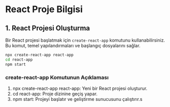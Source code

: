# React Proje Bilgisi

## 1. React Projesi Oluşturma

Bir React projesi başlatmak için `create-react-app` komutunu kullanabilirsiniz. Bu komut, temel yapılandırmaları ve başlangıç dosyalarını sağlar.

```bash
npx create-react-app react-app
cd react-app
npm start
```
### create-react-app Komutunun Açıklaması
1. npx create-react-app react-app: Yeni bir React projesi oluşturur.
2. cd react-app: Proje dizinine geçiş yapar.
3. npm start: Projeyi başlatır ve geliştirme sunucusunu çalıştırır.s
